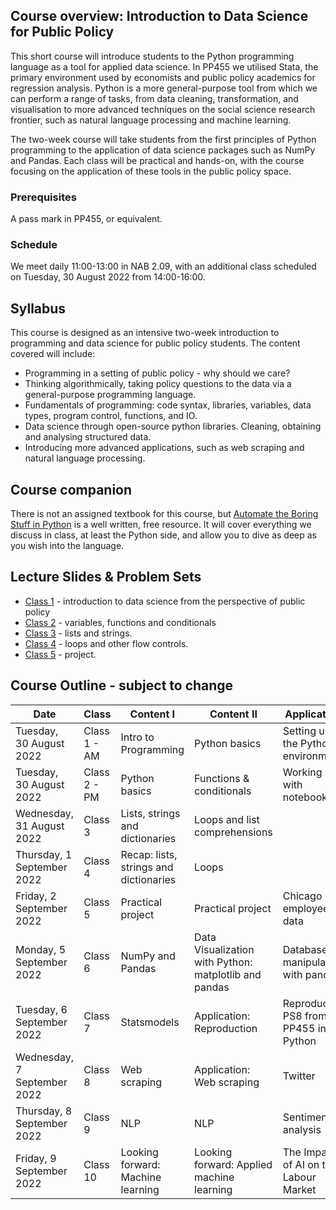 ## Course overview: Introduction to Data Science for Public Policy
 
This short course will introduce students to the Python programming language as a tool for applied data science. In PP455 we utilised Stata, the primary environment used by economists and public policy academics for regression analysis. Python is a more general-purpose tool from which we can perform a range of tasks, from data cleaning, transformation, and visualisation to more advanced techniques on the social science research frontier, such as natural language processing and machine learning.

The two-week course will take students from the first principles of Python programming to the application of data science packages such as NumPy and Pandas. Each class will be practical and hands-on, with the course focusing on the application of these tools in the public policy space. 
 
### Prerequisites 
A pass mark in PP455, or equivalent. 

### Schedule 
We meet daily 11:00-13:00 in NAB 2.09, with an additional class scheduled on Tuesday, 30 August 2022 from 14:00-16:00.


## Syllabus
This course is designed as an intensive two-week introduction to programming and data science for public policy students. The content covered will include:

- Programming in a setting of public policy - why should we care?
- Thinking algorithmically, taking policy questions to the data via a general-purpose programming language.
- Fundamentals of programming: code syntax, libraries, variables, data types, program control, functions, and IO.
- Data science through open-source python libraries. Cleaning, obtaining and analysing structured data.
- Introducing more advanced applications, such as web scraping and natural language processing.

## Course companion

There is not an assigned textbook for this course, but [Automate the Boring Stuff in Python](https://automatetheboringstuff.com/) is a well written, free resource. It will cover everything we discuss in class, at least the Python side, and allow you to dive as deep as you wish into the language. 

## Lecture Slides & Problem Sets
- [Class 1](https://raw.githubusercontent.com/tmonk/dspp/main/Class%201/DSPP___Class_1-3.pdf) - introduction to data science from the perspective of public policy
- [Class 2](https://github.com/tmonk/dspp/tree/main/Class%202) - variables, functions and conditionals
- [Class 3](https://github.com/tmonk/dspp/tree/main/Class%203) - lists and strings.
- [Class 4](https://github.com/tmonk/dspp/tree/main/Class%204) - loops and other flow controls.
- [Class 5](https://github.com/tmonk/dspp/tree/main/Class%205) - project.


## Course Outline - subject to change


| Date                        | Class        | Content I                              | Content II                                             | Application                              | Resource                                                                           |
| --------------------------- | ------------ | -------------------------------------- | ----------------------------------------------------- | -------------------------------------- | ---------------------------------------------------------------------------------- |
| Tuesday, 30 August 2022     | Class 1 - AM | Intro to Programming                   | Python basics                                         |               Setting up the Python environment                         |                                                                                    |
| Tuesday, 30 August 2022     | Class 2 - PM | Python basics                              | Functions & conditionals                                  |    Working with notebooks       | |
| Wednesday, 31 August 2022   | Class 3                    | Lists, strings and dictionaries         | Loops and list comprehensions                                |                                        |                                                                                    |
| Thursday, 1 September 2022  | Class 4      | Recap: lists, strings and dictionaries                      | Loops                         |     |
| Friday, 2 September 2022    | Class 5      | Practical project        | Practical project                      | Chicago employee data  |                     |                                                                                    |
| Monday, 5 September 2022    | Class 6      | NumPy and Pandas           | Data Visualization with Python: matplotlib and pandas | Database manipulation with pandas           | Eurostat: https://ec.europa.eu/eurostat O\*NET: https://www.onetonline.org/                             |
| Tuesday, 6 September 2022   | Class 7      | Statsmodels                            | Application: Reproduction                             | Reproduce PS8 from PP455 in Python     |                                                                                    |                                                         |
| Wednesday, 7 September 2022 | Class 8      | Web scraping                            | Application: Web scraping                             |   Twitter  |                                                                                    |
| Thursday, 8 September 2022  | Class 9      | NLP                          | NLP                                         |   Sentiment analysis                            |                                                                                    |
| Friday, 9 September 2022    | Class 10     | Looking forward: Machine learning | Looking forward: Applied machine learning                |       The Impact of AI on the Labour Market                                 |         Webb (2020), https://www.michaelwebb.co/webb_ai.pdf                                                                           |